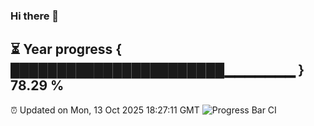 ### Hi there 👋
⏳ Year progress { ███████████████████████▁▁▁▁▁▁▁ } 78.29 %
---
⏰ Updated on Mon, 13 Oct 2025 18:27:11 GMT
![Progress Bar CI](https://github.com/liununu/liununu/workflows/Progress%20Bar%20CI/badge.svg)
